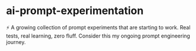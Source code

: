 # ai-prompt-experimentation
⚡ A growing collection of prompt experiments that are starting to work. Real tests, real learning, zero fluff. Consider this my ongoing prompt engineering journey.
